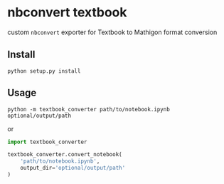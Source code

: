 nbconvert textbook
==================

custom `nbconvert` exporter for Textbook to Mathigon format conversion

## Install

```
python setup.py install
```

## Usage

```
python -m textbook_converter path/to/notebook.ipynb optional/output/path
```

or

```python
import textbook_converter

textbook_converter.convert_notebook(
    'path/to/notebook.ipynb',
    output_dir='optional/output/path'
)
```
